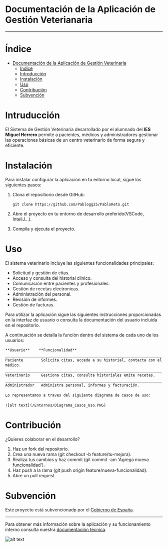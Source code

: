 # Documentación de la Aplicación de Gestión Veterianaria
________________________________________________________

# Índice

   - [Documentación de la Aplicación de Gestión Veterinaria](#documentación-de-la-aplicación-de-gestión-veterianaria)
        - [Indice](#índice)
        - [Introducción](#intruducción)
        - [Instalación](#instalación)
        - [Uso](#uso)
        - [Contribución](#contribución)
        - [Subvención](#subvención)

# Intruducción
El Sistema de Gestión Veterinaria desarrollado por el alumnado del **IES Miguel Herrero** permite a pacientes, médicos y administradores gestionar las operaciones básicas de un centro veterinario de forma segura y eficiente.

# Instalación
Para instalar  configurar la aplicación en tu entorno local, sigue los siguientes pasos:

 1. Clona el repositiorio desde GitHub:
        
        git clone https://github.com/Pablogg25/PabloReto.git

 2. Abre el proyecto en tu entorno de desarrollo preferido(VSCode, InteliJ...).

 3. Compila y ejecuta el proyecto.

# Uso
El sistema veterinario incluye las siguientes funcionalidades principales:

- Solicitud y gestión de citas.
- Acceso y consulta del historial clinico.
- Comunicación entre pacientes y profesionales.
- Gestión de recetas electronicas.
- Administración del personal.
- Revisión de informes.
- Gestión de facturas.

Para utilizar la aplicación sigue las siguientes instrucciones proporcionadas en la interfaz de usuario o consulta la documentación del usuario incluida en el repositorio.

A continuación se detalla la función dentro del sistema de cada uno de los usuarios:

    **Usuario**    **Funcionalidad**
    ______________________________________________________________________
    Paciente        Solicita citas, accede a su historial, contacta con el médico.
    ______________________________________________________________________
    Veterinario     Gestiona citas, consulta historiales emite recetas.
    ______________________________________________________________________
    Administrador   Administra personal, informes y facturación.

    Lo representamos a traves del siguiente diagrama de casos de uso:

    ![alt text](/Entornos/Diagrama_Casos_Uso.PNG)

# Contribución

¿Quieres colaborar en el desarrollo?

1. Haz un fork del repositorio.
2. Crea una nueva rama (git checkout -b feature/tu-mejora).
3. Realiza tus cambios y haz commit (git commit -am 'Agrega mueva funcionalidad').
4. Haz push a la rama (git push origin feature/nueva-funcionalidad).
5. Abre un pull request.

# Subvención
Este proyecto está subvencionadp por el [Gobierno de España](https://www.google.com).
_________________________________________________________________________
Para obtener más información sobre la aplicación y su funcionamiento interno consulta nuestra [documentación tecnica](/documentacion-tecnica.md).

![alt text](https://www.educantabria.es/documents/8911298/8913497/logoIESMHP.png/9e9ecc59-329b-3369-b5b5-1929f670eb01?t=1666706242951)        